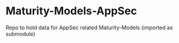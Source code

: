 # Maturity-Models-AppSec
Repo to hold data for AppSec related Maturity-Models (imported as submodule)
